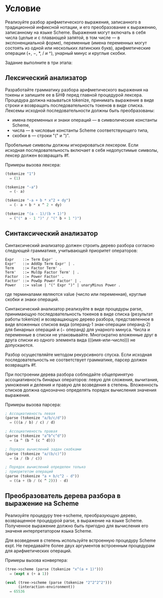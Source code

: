 # Условие

Реализуйте разбор арифметического выражения, записанного в традиционной инфиксной нотации, и его преобразование к выражению, записанному на языке Scheme. Выражения могут включать в себя числа (целые и с плавающей запятой, в том числе — в экспоненциальной форме), переменные (имена переменных могут состоять из одной или нескольких латинских букв), арифметические операции (+, −, *, / и ^), унарный минус и круглые скобки.

Задание выполните в три этапа:

## Лексический анализатор

Разработайте грамматику разбора арифметического выражения на токены и запишите ее в БНФ перед главной процедурой лексера. Процедура должна называться tokenize, принимать выражение в виде строки и возвращать последовательность токенов в виде списка. Лексемы исходной последовательности должны быть преобразованы:

* имена переменных и знаки операций — в символические константы Scheme,
* числа — в числовые константы Scheme соответствующего типа,
* скобки в — строки "(" и ")".

Пробельные символы должны игнорироваться лексером. Если исходная последовательность включает в себя недопустимые символы, лексер должен возвращать #f.

Примеры вызова лексера:
```lisp
(tokenize "1")
  ⇒ (1)

(tokenize "-a")
  ⇒ (- a)

(tokenize "-a + b * x^2 + dy")
  ⇒ (- a + b * x ^ 2 + dy)

(tokenize "(a - 1)/(b + 1)")
  ⇒ ("(" a - 1 ")" / "(" b + 1 ")")
```
## Синтаксический анализатор

Синтаксический анализатор должен строить дерево разбора согласно следующей грамматике, учитывающей приоритет операторов:
```bnf
Expr    ::= Term Expr' .
Expr'   ::= AddOp Term Expr' | .
Term    ::= Factor Term' .
Term'   ::= MulOp Factor Term' | .
Factor  ::= Power Factor' .
Factor' ::= PowOp Power Factor' | .
Power   ::= value | "(" Expr ")" | unaryMinus Power .
```
где терминалами являются value (число или переменная), круглые скобки и знаки операций.

Синтаксический анализатор реализуйте в виде процедуры parse, принимающую последовательность токенов в виде списка (результат работы tokenize) и возвращающую дерево разбора, представленное в виде вложенных списков вида (операнд-1 знак-операции операнд-2) для бинарных операций и (− операнд) для унарного минуса. Числа и переменные в списки не упаковывайте. Многократно вложенные друг в друга списки из одного элемента вида (((имя-или-число))) не допускаются.

Разбор осуществляйте методом рекурсивного спуска. Если исходная последовательность не соответствует грамматике, парсер должен возвращать #f.

При построении дерева разбора соблюдайте общепринятую ассоциативность бинарых операторов: левую для сложения, вычитания, умножения и деления и правую для возведения в степень. Вложенность списков должна однозначно определять порядок вычисления значения выражения.

Примеры вызова парсера:

```lisp
; Ассоциативность левая
(parse (tokenize "a/b/c/d"))
  ⇒ (((a / b) / c) / d)

; Ассоциативность правая
(parse (tokenize "a^b^c^d"))
  ⇒ (a ^ (b ^ (c ^ d)))

; Порядок вычислений задан скобками 
(parse (tokenize "a/(b/c)"))
  ⇒ (a / (b / c)) 

; Порядок вычислений определен только
; приоритетом операций
(parse (tokenize "a + b/c^2 - d")) 
  ⇒ ((a + (b / (c ^ 2))) - d)
```
## Преобразователь дерева разбора в выражение на Scheme

Реализуйте процедуру tree->scheme, преобразующую дерево, возвращенное процедурой parse, в выражение на языке Scheme. Полученное выражение должно быть пригодно для вычисления его значеня интерпретатором языка Scheme.

Для возведения в степень используйте встроенную процедуру Scheme expt. Не передавайте более двух аргументов встроенным процедурам для арифметических операций.

Примеры вызова конвертера:

```lisp
(tree->scheme (parse (tokenize "x^(a + 1)")))
  ⇒ (expt x (+ a 1))

(eval (tree->scheme (parse (tokenize "2^2^2^2"))) 
      (interaction-environment))
  ⇒ 65536
```